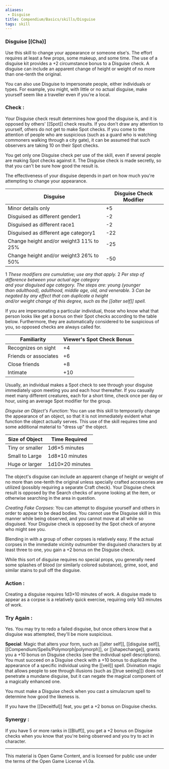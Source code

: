 ```yaml
---
aliases:
 - Disguise
title: Compendium/Basics/skills/Disguise
tags: skill
---
```

### Disguise [(Cha)]
Use this skill to change your appearance or someone else's. The effort requires at least a few props, some makeup, and some time. The use of a disguise kit provides a +2 circumstance bonus to a Disguise check. A disguise can include an apparent change of height or weight of no more than one-tenth the original.

You can also use Disguise to impersonate people, either individuals or types. For example, you might, with little or no actual disguise, make yourself seem like a traveller even if you're a local.

### Check : 
Your Disguise check result determines how good the disguise is, and it is opposed by others' [[Spot]] check results. If you don't draw any attention to yourself, others do not get to make Spot checks. If you come to the attention of people who are suspicious (such as a guard who is watching commoners walking through a city gate), it can be assumed that such observers are taking 10 on their Spot checks.

You get only one Disguise check per use of the skill, even if several people are making Spot checks against it. The Disguise check is made secretly, so that you can't be sure how good the result is.

The effectiveness of your disguise depends in part on how much you're attempting to change your appearance.

|Disguise|Disguise Check Modifier|
|---|---|
|Minor details only|+5|
|Disguised as different gender1|-2|
|Disguised as different race1|-2|
|Disguised as different age category1|-22|
|Change height and/or weight3 11% to 25%|-25|
|Change height and/or weight3 26% to 50%|-50|

1 _These modifiers are cumulative; use any that apply._
2 _Per step of difference between your actual age category  <br>and your disguised age category. The steps are: young (younger  <br>than adulthood), adulthood, middle age, old, and venerable._
3 _Can be negated by any effect that can duplicate a height  <br>and/or weight change of this degree, such as the [[alter self]] spell._

If you are impersonating a particular individual, those who know what that person looks like get a bonus on their Spot checks according to the table below. Furthermore, they are automatically considered to be suspicious of you, so opposed checks are always called for.

|Familiarity|Viewer's Spot Check Bonus|
|---|---|
|Recognizes on sight|+4|
|Friends or associates|+6|
|Close friends|+8|
|Intimate|+10|

Usually, an individual makes a Spot check to see through your disguise immediately upon meeting you and each hour thereafter. If you casually meet many different creatures, each for a short time, check once per day or hour, using an average Spot modifier for the group.

_Disguise an Object's Function_: You can use this skill to temporarily change the appearance of an object, so that it is not immediately evident what function the object actually serves. This use of the skill requires time and some additional material to "dress up" the object.

|Size of Object|Time Required|
|---|---|
|Tiny or smaller|1d6×5 minutes|
|Small to Large|1d8×10 minutes|
|Huge or larger|1d10×20 minutes|

The object's disguise can include an apparent change of height or weight of no more than one-tenth the original unless specially crafted accessories are utilized (possibly requiring a separate Craft check). Your Disguise check result is opposed by the Search checks of anyone looking at the item, or otherwise searching in the area in question.

_Creating Fake Corpses_: You can attempt to disguise yourself and others in order to appear to be dead bodies. You cannot use the Disguise skill in this manner while being observed, and you cannot move at all while so disguised. Your Disguise check is opposed by the Spot check of anyone who might see you.

Blending in with a group of other corpses is relatively easy. If the actual corpses in the immediate vicinity outnumber the disguised characters by at least three to one, you gain a +2 bonus on the Disguise check.

While this sort of disguise requires no special props, you generally need some splashes of blood (or similarly colored substance), grime, soot, and similar stains to pull off the disguise.

### Action : 
Creating a disguise requires 1d3×10 minutes of work. A disguise made to appear as a corpse is a relatively quick exercise, requiring only 1d3 minutes of work.

### Try Again : 
Yes. You may try to redo a failed disguise, but once others know that a disguise was attempted, they'll be more suspicious.

**Special**: Magic that alters your form, such as [[alter self]], [[disguise self]], [[Compendium/Spells/Polymorph|polymorph]], or [[shapechange]], grants you a +10 bonus on Disguise checks (see the individual spell descriptions). You must succeed on a Disguise check with a +10 bonus to duplicate the appearance of a specific individual using the [[veil]] spell. Divination magic that allows people to see through illusions (such as [[true seeing]]) does not penetrate a mundane disguise, but it can negate the magical component of a magically enhanced one.

You must make a Disguise check when you cast a simulacrum spell to determine how good the likeness is.

If you have the [[Deceitful]] feat, you get a +2 bonus on Disguise checks.

### Synergy : 
If you have 5 or more ranks in [[Bluff]], you get a +2 bonus on Disguise checks when you know that you're being observed and you try to act in character.

---

This material is Open Game Content, and is licensed for public use under the terms of the Open Game License v1.0a.
